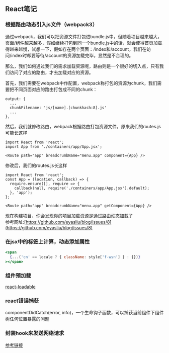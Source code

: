 ## React笔记

### 根据路由动态引入js文件（webpack3）
通过webpack，我们可以把资源文件打包进bundle.js中，但随着项目越来越大，页面/组件越来越多，假如继续打包到同一个bundle.js中的话，就会使得首页加载得越来越慢，试想一下，假如存在两个页面：/index和/account，我们在访问/index时却要等待/account的资源加载完毕，显然是不合理的。<br>

那么，我们如何通过我们的需求加载资源呢，路由则是一个很好的切入点，只有我们访问了对应的路由，才去加载对应的资源。<br>

首先，我们需要在webpack中作配置，webpack称打包的资源为chunk，我们需要把不同页面对应的路由打包成不同的chunk：
```
output: {
  ...
  chunkFilename: 'js/[name].[chunkhash:8].js'
  ...
},
```

然后，我们就修改路由，webpack根据路由打包资源文件，原来我们的routes.js可能长这样
```
import React from 'react';
import App from './containers/app/App.jsx';

<Route path="app" breadcrumbName="menu.app" component={App} />
```

修改后，我们的routes.js长这样
```
import React from 'react';
const App = (location, callback) => {
  require.ensure([], require => {
    callback(null, require('./containers/app/App.jsx').default);
  }, 'app');
};

<Route path="app" breadcrumbName="menu.app" getComponent={App} />
```

现在构建项目，你会发现你的项目加载资源是通过路由动态加载了<br>
参考网址:[https://github.com/eyasliu/blog/issues/8](https://github.com/eyasliu/blog/issues/8)

### 在jsx中的标签上计算，动态添加属性
```jsx
<span
  {...('cn' == locale ? { className: style['f-wsn'] } : {})}
></span>
```

### 组件预加载
[react-loadable](https://github.com/jamiebuilds/react-loadable#preloading)

### react错误捕获
componentDidCatch(error, info)，一个生命钩子函数，可以捕获当前组件下组件树任何位置暴露的问题

### 封装hook来发送网络请求
[参考链接](https://www.robinwieruch.de/react-hooks-fetch-data)
